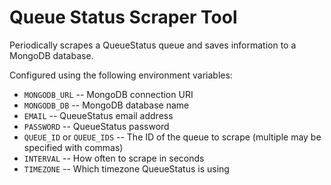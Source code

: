 # Queue Status Scraper Tool

Periodically scrapes a QueueStatus queue and saves
information to a MongoDB database.

Configured using the following environment variables:

- `MONGODB_URL` -- MongoDB connection URI
- `MONGODB_DB` -- MongoDB database name
- `EMAIL` -- QueueStatus email address
- `PASSWORD` -- QueueStatus password
- `QUEUE_ID` or `QUEUE_IDS` -- The ID of the queue to scrape (multiple may be specified with commas)
- `INTERVAL` -- How often to scrape in seconds
- `TIMEZONE` -- Which timezone QueueStatus is using
